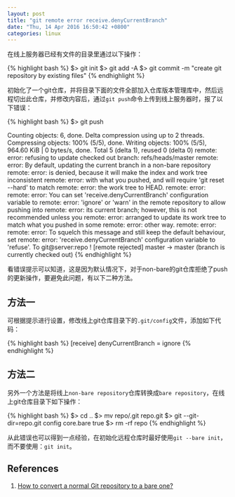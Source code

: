 ```yaml
---
layout: post
title: "git remote error receive.denyCurrentBranch"
date: "Thu, 14 Apr 2016 16:50:42 +0800"
categories: linux
---
```


在线上服务器已经有文件的目录里通过以下操作：

{% highlight bash %}
$> git init
$> git add -A
$> git commit -m "create git repository by existing files"
{% endhighlight %}

初始化了一个git仓库，并将目录下面的文件全部加入仓库版本管理库中，然后远程切出此仓库，并修改内容后，通过`git push`命令上传到线上服务器时，报了以下错误：

{% highlight bash %}
$> git push

Counting objects: 6, done.
Delta compression using up to 2 threads.
Compressing objects: 100% (5/5), done.
Writing objects: 100% (5/5), 964.60 KiB | 0 bytes/s, done.
Total 5 (delta 1), reused 0 (delta 0)
remote: error: refusing to update checked out branch: refs/heads/master
remote: error: By default, updating the current branch in a non-bare repository
remote: error: is denied, because it will make the index and work tree inconsistent
remote: error: with what you pushed, and will require 'git reset --hard' to match
remote: error: the work tree to HEAD.
remote: error:
remote: error: You can set 'receive.denyCurrentBranch' configuration variable to
remote: error: 'ignore' or 'warn' in the remote repository to allow pushing into
remote: error: its current branch; however, this is not recommended unless you
remote: error: arranged to update its work tree to match what you pushed in some
remote: error: other way.
remote: error:
remote: error: To squelch this message and still keep the default behaviour, set
remote: error: 'receive.denyCurrentBranch' configuration variable to 'refuse'.
To git@server:repo
 ! [remote rejected] master -> master (branch is currently checked out)
{% endhighlight %}

看错误提示可以知道，这是因为默认情况下，对于non-bare的git仓库拒绝了push的更新操作，要避免此问题，有以下二种方法。


方法一
-----

可根据提示进行设置，修改线上git仓库目录下的`.git/config`文件，添加如下代码：

{% highlight bash %}
    [receive]
    denyCurrentBranch = ignore
{% endhighlight %}

方法二
-----

另外一个方法是将线上`non-bare repository`仓库转换成`bare repository`，在线上git仓库目录下如下操作：

{% highlight bash %}
$> cd ..
$> mv repo/.git repo.git
$> git --git-dir=repo.git config core.bare true
$> rm -rf repo
{% endhighlight %}

从此错误也可以得到一点经验，在初始化远程仓库时最好使用`git --bare init`，而不要使用：`git init`。

References
-----

1. [How to convert a normal Git repository to a bare one?](http://stackoverflow.com/questions/2199897/how-to-convert-a-normal-git-repository-to-a-bare-one)


